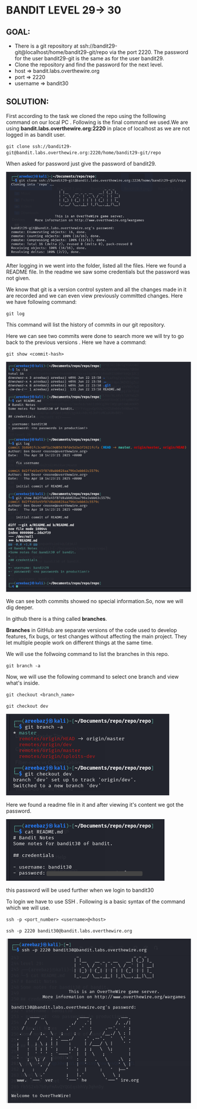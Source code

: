 # BANDIT LEVEL 29-> 30


## GOAL:

- There is a git repository at ssh://bandit29-git@localhost/home/bandit29-git/repo via the port 2220. The password for the user bandit29-git is the same as for the user bandit29.
- Clone the repository and find the password for the next level.
- host => bandit.labs.overthewire.org
- port => 2220
- username => bandit30

## SOLUTION:

First according to the task we cloned the repo  using the folllowing command on our local PC . Following is the final command we used.We are using **bandit.labs.overthewire.org:2220** in place of localhost as we are not logged in as bandit user.

`git clone ssh://bandit29-git@bandit.labs.overthewire.org:2220/home/bandit29-git/repo`

When asked for password just give the password of bandit29.

![bandit30.4](./images/bandit30.4.png "Bandit30.4")

After logging in we went into the folder, listed all the files. Here we found a README file. In the readme we saw some credentials but the password was not given.

We know that git is a version control system and all the changes made in it are recorded and we can even view previously committed changes. Here we have following command:

`git log`

This command will list the history of commits in our git repository.


Here we can see two commits were done to search more we will try to go back to the previous versions .
Here we have a command:

`git show <commit-hash>`

![bandit30.1](./images/bandit30.1.png "Bandit30.1")

We can see both commits showed no special information.So, now we will dig deeper.

In github there is a thing called **branches**.

**Branches** in GitHub are separate versions of the code used to develop features, fix bugs, or test changes without affecting the main project. They let multiple people work on different things at the same time.

We will use the follwoing command to list the branches in this repo.

`git branch -a`

Now, we will use the following command to select one branch and view what's inside.

`git checkout <branch_name>`

`git checkout dev`

![bandit30.2](./images/bandit30.2.png "Bandit30.2")

Here we found a readme file in it and after viewing it's content we got the password.

![bandit30.3](./images/bandit30.3.png "Bandit30.3")

this password will be used further when we login to bandit30

To login we have to use SSH . Following is a basic syntax of the command which we will use.

`ssh -p <port_number> <username>@<host>`

`ssh -p 2220 bandit30@bandit.labs.overthewire.org`

![bandit30.5](./images/bandit30.5.png "Bandit30.5")